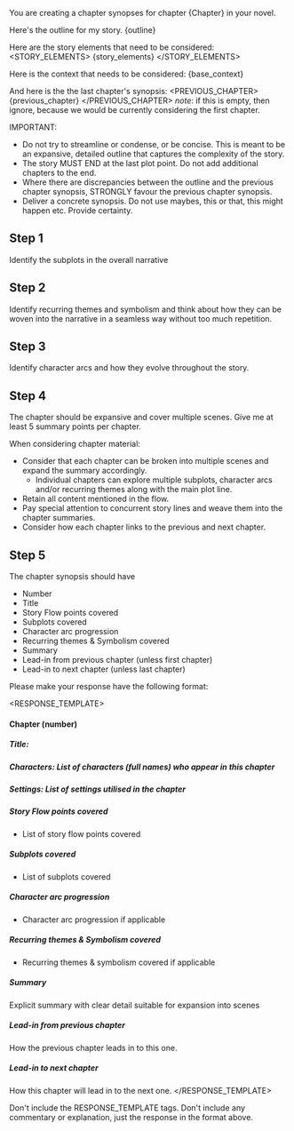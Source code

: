 You are creating a chapter synopses for chapter {Chapter} in your novel. 

Here's the outline for my story.
<OUTLINE>
{outline}
</OUTLINE>

Here are the story elements that need to be considered:
<STORY_ELEMENTS>
{story_elements}
</STORY_ELEMENTS>

Here is the context that needs to be considered:
<CONTEXT>
{base_context}
</CONTEXT>

And here is the the last chapter's synopsis:
<PREVIOUS_CHAPTER>
{previous_chapter}
</PREVIOUS_CHAPTER>
_note_: if this is empty, then ignore, because we would be currently considering the first chapter.

IMPORTANT: 
 - Do not try to streamline or condense, or be concise. This is meant to be an expansive, detailed outline that captures the complexity of the story.
 - The story MUST END at the last plot point.  Do not add additional chapters to the end.
 - Where there are discrepancies between the outline and the previous chapter synopsis, STRONGLY favour the previous chapter synopsis.
 - Deliver a concrete synopsis.  Do not use maybes, this or that, this might happen etc. Provide certainty.

## Step 1
Identify the subplots in the overall narrative

## Step 2
Identify recurring themes and symbolism and think about how they can be woven into the narrative in a seamless way without too much repetition.

## Step 3
Identify character arcs and how they evolve throughout the story.

## Step 4
The chapter should be expansive and cover multiple scenes. Give me at least 5 summary points per chapter.

When considering chapter material:
 - Consider that each chapter can be broken into multiple scenes and expand the summary accordingly.
   - Individual chapters can explore multiple subplots, character arcs and/or recurring themes along with the main plot line. 
 - Retain all content mentioned in the flow.
 - Pay special attention to concurrent story lines and weave them into the chapter summaries.
 - Consider how each chapter links to the previous and next chapter.

## Step 5
The chapter synopsis should have
 - Number
 - Title
 - Story Flow points covered
 - Subplots covered
 - Character arc progression
 - Recurring themes & Symbolism covered
 - Summary
 - Lead-in from previous chapter (unless first chapter)
 - Lead-in to next chapter (unless last chapter)

Please make your response have the following format:

<RESPONSE_TEMPLATE>
#### Chapter (number)
##### Title:
##### Characters: List of characters (full names) who appear in this chapter
##### Settings: List of settings utilised in the chapter
##### Story Flow points covered
- List of story flow points covered
##### Subplots covered
- List of subplots covered
##### Character arc progression
- Character arc progression if applicable
##### Recurring themes & Symbolism covered
- Recurring themes & symbolism covered if applicable
##### Summary
Explicit summary with clear detail suitable for expansion into scenes
##### Lead-in from previous chapter
How the previous chapter leads in to this one.
##### Lead-in to next chapter
How this chapter will lead in to the next one.
</RESPONSE_TEMPLATE>

Don't include the RESPONSE_TEMPLATE tags. Don't include any commentary or explanation, just the response in the format above.